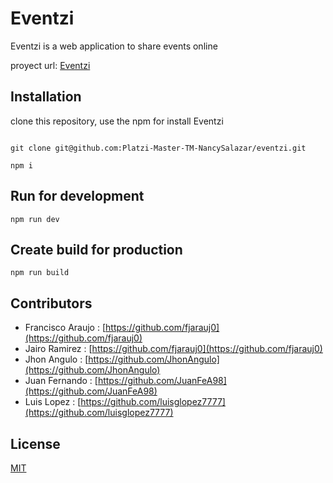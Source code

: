 # Eventzi

Eventzi is a web application to share events online

proyect url: [Eventzi](https://eventzi.vercel.app/)

## Installation

clone this repository, use the npm for install Eventzi

```

git clone git@github.com:Platzi-Master-TM-NancySalazar/eventzi.git

npm i

```

## Run for development

```
npm run dev
```

## Create build for production

```
npm run build
```

## Contributors

- Francisco Araujo : [https://github.com/fjarauj0](https://github.com/fjarauj0)
- Jairo Ramirez : [https://github.com/fjarauj0](https://github.com/fjarauj0)
- Jhon Angulo : [https://github.com/JhonAngulo](https://github.com/JhonAngulo)
- Juan Fernando : [https://github.com/JuanFeA98](https://github.com/JuanFeA98)
- Luis Lopez : [https://github.com/luisglopez7777](https://github.com/luisglopez7777)

## License
[MIT](https://choosealicense.com/licenses/mit/)